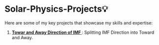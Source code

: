 # Solar-Physics-Projects💡  
Here are some of my key projects that showcase my skills and expertise:

1. **[Towar and Away Direction of IMF ]((https://github.com/76basant/Solar-Physics-Projects/tree/3e425df82efdad6bffaefede083d43ef5a769154/Toward%20and%20Away%20Direction%20of%20IMF))**: Splitting IMF Direction into Toward and Away.  

